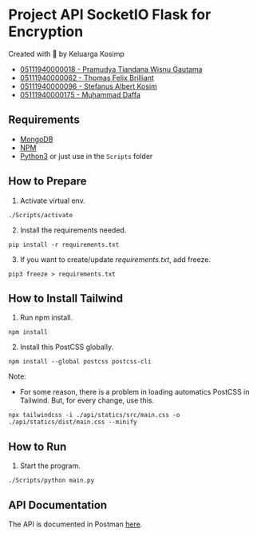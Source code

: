 # Project API SocketIO Flask for Encryption

Created with :gift_heart: by Keluarga Kosimp

- [05111940000018 - Pramudya Tiandana Wisnu Gautama](https://github.com/wisnupramoedya)
- [05111940000062 - Thomas Felix Brilliant](https://github.com/ThomasFel)
- [05111940000096 - Stefanus Albert Kosim](https://github.com/yanzkosim)
- [05111940000175 - Muhammad Daffa](https://github.com/daffainfo)

## Requirements
- [MongoDB](https://www.mongodb.com/try/download/community)
- [NPM](https://nodejs.org/en/download/)
- [Python3](https://www.python.org/downloads/) or just use in the `Scripts` folder

## How to Prepare

1. Activate virtual env.
```
./Scripts/activate
```

2. Install the requirements needed.
```
pip install -r requirements.txt
```

3. If you want to create/update *requirements.txt*, add freeze.
```
pip3 freeze > requirements.txt
```

## How to Install Tailwind
1. Run npm install.
```
npm install
```

2. Install this PostCSS globally.
```
npm install --global postcss postcss-cli
```

Note:
- For some reason, there is a problem in loading automatics PostCSS in Tailwind. But, for every change, use this.
```
npx tailwindcss -i ./api/statics/src/main.css -o ./api/statics/dist/main.css --minify
```

## How to Run
1. Start the program.
```
./Scripts/python main.py
```

## API Documentation
The API is documented in Postman [here](https://documenter.getpostman.com/view/12334932/2s83zgtjKv).
